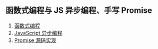 ## 函数式编程与 JS 异步编程、手写 Promise

1. [函数式编程](https://github.com/Atlanstis/lagou-e-note/blob/main/part1/fed-e-task-01-01/1.%E5%87%BD%E6%95%B0%E5%BC%8F%E7%BC%96%E7%A8%8B.md)
2. [JavaScript 异步编程](https://github.com/Atlanstis/lagou-e-note/blob/main/part1/fed-e-task-01-01/2.JavaScript%E5%BC%82%E6%AD%A5%E7%BC%96%E7%A8%8B.md)
3. [Promise 源码实现](https://github.com/Atlanstis/lagou-e-note/blob/main/part1/fed-e-task-01-01/3.MyPromise%E5%AE%9E%E7%8E%B0.md)

